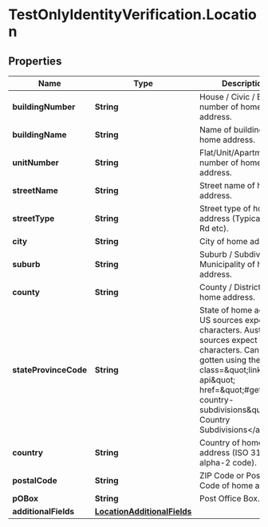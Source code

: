 # TestOnlyIdentityVerification.Location

## Properties

Name | Type | Description | Notes
------------ | ------------- | ------------- | -------------
**buildingNumber** | **String** | House / Civic / Building number of home address. | [optional] 
**buildingName** | **String** | Name of building of home address. | [optional] 
**unitNumber** | **String** | Flat/Unit/Apartment number of home address. | [optional] 
**streetName** | **String** | Street name of home address. | [optional] 
**streetType** | **String** | Street type of home address (Typically St, Rd etc). | [optional] 
**city** | **String** | City of home address. | [optional] 
**suburb** | **String** | Suburb / Subdivision / Municipality of home address. | [optional] 
**county** | **String** | County / District of home address. | [optional] 
**stateProvinceCode** | **String** | State of home address. US sources expect 2 characters. Australian sources expect 2 or 3 characters. Can be gotten using the &lt;a class&#x3D;\&quot;link-to-api\&quot; href&#x3D;\&quot;#get-country-subdivisions\&quot;&gt;Get Country Subdivisions&lt;/a&gt; call. | [optional] 
**country** | **String** | Country of home address (ISO 3166-1 alpha-2 code). | [optional] 
**postalCode** | **String** | ZIP Code or Postal Code of home address. | [optional] 
**pOBox** | **String** | Post Office Box. | [optional] 
**additionalFields** | [**LocationAdditionalFields**](LocationAdditionalFields.md) |  | [optional] 


